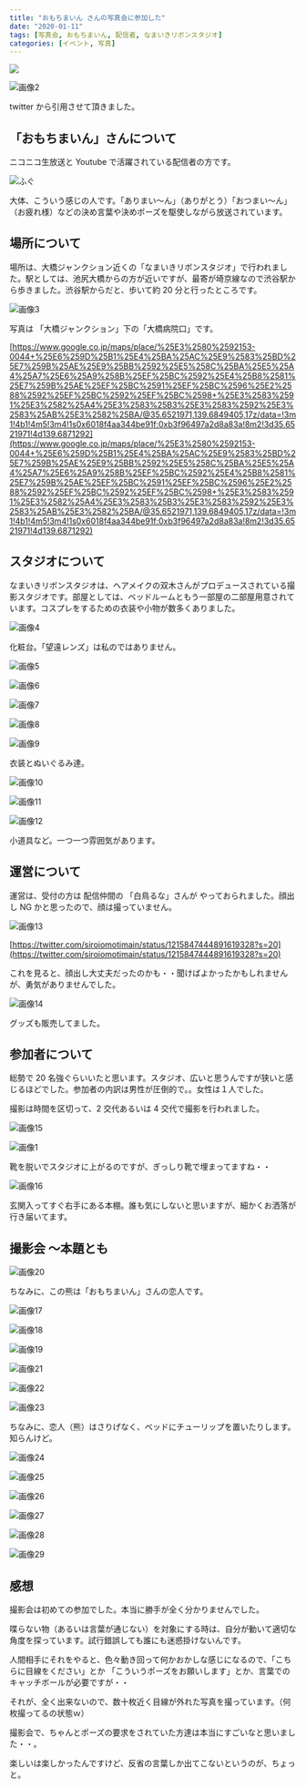 ```yaml
---
title: "おもちまいん さんの写真会に参加した"
date: "2020-01-11"
tags: [写真会, おもちまいん, 配信者, なまいきリボンスタジオ]
categories: [イベント, 写真]
---
```


![](https://assets.st-note.com/production/uploads/images/17842813/rectangle_large_type_2_0a1780c87bd7558626d981be15e81ee0.jpeg?width=2000&height=2000&fit=bounds&quality=85)

![画像2](/assets/n896d0662b05f_picture_pc_41989263d1384096921bf77a05da647b.jpeg)

twitter から引用させて頂きました。

## 「おもちまいん」さんについて

ニコニコ生放送と Youtube で活躍されている配信者の方です。

![ふぐ](/assets/n896d0662b05f_picture_pc_cec041749978a1fd2e1f8c6511a43389.png)

大体、こういう感じの人です。「ありまい〜ん」（ありがとう）「おつまい〜ん」（お疲れ様）などの決め言葉や決めポーズを駆使しながら放送されています。

## 場所について

場所は、大橋ジャンクション近くの「なまいきリボンスタジオ」で行われました。駅としては、池尻大橋からの方が近いですが、最寄が埼京線なので渋谷駅から歩きました。渋谷駅からだと、歩いて約 20 分と行ったところです。

![画像3](/assets/n896d0662b05f_picture_pc_d5dcdb7e477a7a88bb2ece3b50c08a66.jpg)

写真は 「大橋ジャンクション」下の「大橋病院口」です。

[https://www.google.co.jp/maps/place/%25E3%2580%2592153-0044+%25E6%259D%25B1%25E4%25BA%25AC%25E9%2583%25BD%25E7%259B%25AE%25E9%25BB%2592%25E5%258C%25BA%25E5%25A4%25A7%25E6%25A9%258B%25EF%25BC%2592%25E4%25B8%2581%25E7%259B%25AE%25EF%25BC%2591%25EF%25BC%2596%25E2%2588%2592%25EF%25BC%2592%25EF%25BC%2598+%25E3%2583%2591%25E3%2582%25A4%25E3%2583%25B3%25E3%2583%2592%25E3%2583%25AB%25E3%2582%25BA/@35.6521971,139.6849405,17z/data=!3m1!4b1!4m5!3m4!1s0x6018f4aa344be91f:0xb3f96497a2d8a83a!8m2!3d35.6521971!4d139.6871292](https://www.google.co.jp/maps/place/%25E3%2580%2592153-0044+%25E6%259D%25B1%25E4%25BA%25AC%25E9%2583%25BD%25E7%259B%25AE%25E9%25BB%2592%25E5%258C%25BA%25E5%25A4%25A7%25E6%25A9%258B%25EF%25BC%2592%25E4%25B8%2581%25E7%259B%25AE%25EF%25BC%2591%25EF%25BC%2596%25E2%2588%2592%25EF%25BC%2592%25EF%25BC%2598+%25E3%2583%2591%25E3%2582%25A4%25E3%2583%25B3%25E3%2583%2592%25E3%2583%25AB%25E3%2582%25BA/@35.6521971,139.6849405,17z/data=!3m1!4b1!4m5!3m4!1s0x6018f4aa344be91f:0xb3f96497a2d8a83a!8m2!3d35.6521971!4d139.6871292)

## スタジオについて

なまいきリボンスタジオは、ヘアメイクの双木さんがプロデュースされている撮影スタジオです。部屋としては、ベッドルームともう一部屋の二部屋用意されています。コスプレをするための衣装や小物が数多くありました。

![画像4](/assets/n896d0662b05f_picture_pc_9c7f386b1e040310c88ed31aea566719.jpg)

化粧台。「望遠レンズ」は私のではありません。

![画像5](/assets/n896d0662b05f_picture_pc_b01b7da744355efe45e6151b888c6aa2.jpg)

![画像6](/assets/n896d0662b05f_picture_pc_6700fd029970c43b370251cec7656461.jpg)

![画像7](/assets/n896d0662b05f_picture_pc_71a736997dbd480671d3bb42a5d1dc26.jpg)

![画像8](/assets/n896d0662b05f_picture_pc_bea14a072213647f1755976774aca670.jpg)

![画像9](/assets/n896d0662b05f_picture_pc_6dfbead481bb8a566dcb4ed7ccb62ecf.jpg)

衣装とぬいぐるみ達。

![画像10](/assets/n896d0662b05f_picture_pc_f30b59505264248735902f4826d5cffc.jpg)

![画像11](/assets/n896d0662b05f_picture_pc_16f1d44e94500f4c3f436798043f3cc9.jpg)

![画像12](/assets/n896d0662b05f_picture_pc_8c09a6d9db465ff531116af4cd6ded9d.jpg)

小道具など。一つ一つ雰囲気があります。

## 運営について

運営は、受付の方は 配信仲間の 「白鳥るな」さんが やっておられました。顔出し NG かと思ったので、顔は撮っていません。

![画像13](/assets/n896d0662b05f_picture_pc_66f4ef7ca47a3fd48eae3c01fe401d6a.jpg)

[https://twitter.com/siroiomotimain/status/1215847444891619328?s=20](https://twitter.com/siroiomotimain/status/1215847444891619328?s=20)

これを見ると、顔出し大丈夫だったのかも・・聞けばよかったかもしれませんが、勇気がありませんでした。

![画像14](/assets/n896d0662b05f_picture_pc_49fbc39d612dd9e41748a313e8b86653.jpg)

グッズも販売してました。

## 参加者について

総勢で 20 名強ぐらいいたと思います。スタジオ、広いと思うんですが狭いと感じるほどでした。参加者の内訳は男性が圧倒的で。。女性は１人でした。

撮影は時間を区切って、2 交代あるいは 4 交代で撮影を行われました。

![画像15](/assets/n896d0662b05f_picture_pc_eaac009a7ecbae0d9b579bb33c345bd3.jpg)

![画像1](/assets/n896d0662b05f_picture_pc_4d5fa9008131c61019350699e115d8e4.jpg)

靴を脱いでスタジオに上がるのですが、ぎっしり靴で埋まってますね・・

![画像16](/assets/n896d0662b05f_picture_pc_6fbedf780f67a2ec18047c3172ccb2b1.jpg)

玄関入ってすぐ右手にある本棚。誰も気にしないと思いますが、細かくお洒落が行き届いてます。

## 撮影会 〜本題とも

![画像20](/assets/n896d0662b05f_picture_pc_418ff440c60a01b43da671782a165a81.jpg)

ちなみに、この熊は「おもちまいん」さんの恋人です。

![画像17](/assets/n896d0662b05f_picture_pc_be14a34e78eb28c8f6a406c2cfa681eb.jpg)

![画像18](/assets/n896d0662b05f_picture_pc_dfbb1536b8e8ed1aca56a313d8cbdaf7.jpg)

![画像19](/assets/n896d0662b05f_picture_pc_99c70bc537512f1e0f17216b19527d5b.jpg)

![画像21](/assets/n896d0662b05f_picture_pc_1c47632f4405864d6935799e19461a24.jpg)

![画像22](/assets/n896d0662b05f_picture_pc_8eac3ce7081fa478a86f76da3aca4f9f.jpg)

![画像23](/assets/n896d0662b05f_picture_pc_60fdb68de08a0f6e1829a55c8175ef55.jpg)

ちなみに、恋人（熊）はさりげなく、ベッドにチューリップを置いたりします。知らんけど。

![画像24](/assets/n896d0662b05f_picture_pc_1555f901b8f23285177ff5129ee3e637.jpg)

![画像25](/assets/n896d0662b05f_picture_pc_2474b774ef73363dda08b20d62cf5fde.jpg)

![画像26](/assets/n896d0662b05f_picture_pc_629b91bf608521d8d1c21b1fb7bf25bd.jpg)

![画像27](/assets/n896d0662b05f_picture_pc_2ef0f4e461f2e33ceb4551bb037972f2.jpg)

![画像28](/assets/n896d0662b05f_picture_pc_bdf7dc853543b73809b93bb43994f333.jpg)

![画像29](/assets/n896d0662b05f_picture_pc_5a0bde9afddde8a6a8ce171e5bc78b95.jpg)

## 感想

撮影会は初めての参加でした。本当に勝手が全く分かりませんでした。

喋らない物（あるいは言葉が通じない）を対象にする時は、自分が動いて適切な角度を探っています。試行錯誤しても誰にも迷惑掛けないんです。

人間相手にそれをやると、色々動き回って何かおかしな感じになるので、「こちらに目線をください」とか 「こういうポーズをお願いします」とか、言葉でのキャッチボールが必要ですが・・

それが、全く出来ないので、数十枚近く目線が外れた写真を撮っています。（何枚撮ってるの状態ｗ）

撮影会で、ちゃんとポーズの要求をされていた方達は本当にすごいなと思いました・・。

楽しいは楽しかったんですけど、反省の言葉しか出てこないというのが、ちょっと。
